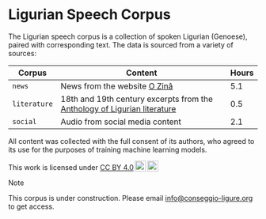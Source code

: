 # Ligurian Speech Corpus

The Ligurian speech corpus is a collection of spoken Ligurian (Genoese), paired with corresponding text. The data is sourced from a variety of sources:

| Corpus       | Content                                                | Hours |
|--------------|--------------------------------------------------------|-------|
| `news`       | News from the website [O Zinâ](https://www.ozina.org)  |   5.1 |
| `literature` | 18th and 19th century excerpts from the [Anthology of Ligurian literature](https://conseggio-ligure.org/en/anthology/) |   0.5 |
| `social`     | Audio from social media content                        |   2.1 |

All content was collected with the full consent of its authors, who agreed to its use for the purposes of training machine learning models.

<p xmlns:cc="http://creativecommons.org/ns#" >This work is licensed under <a href="http://creativecommons.org/licenses/by/4.0/?ref=chooser-v1" target="_blank" rel="license noopener noreferrer" style="display:inline-block;">CC BY 4.0<img style="height:22px!important;margin-left:3px;vertical-align:text-bottom;" src="https://mirrors.creativecommons.org/presskit/icons/cc.svg?ref=chooser-v1"><img style="height:22px!important;margin-left:3px;vertical-align:text-bottom;" src="https://mirrors.creativecommons.org/presskit/icons/by.svg?ref=chooser-v1"></a></p>

> [!NOTE]
> This corpus is under construction. Please email <info@conseggio-ligure.org> to get access.